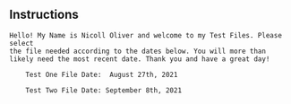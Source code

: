 ## Instructions

    Hello! My Name is Nicoll Oliver and welcome to my Test Files. Please select
    the file needed according to the dates below. You will more than likely need the most recent date. Thank you and have a great day!

        Test One File Date:  August 27th, 2021

        Test Two File Date: September 8th, 2021
